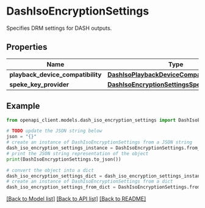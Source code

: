 # DashIsoEncryptionSettings

Specifies DRM settings for DASH outputs.

## Properties

Name | Type | Description | Notes
------------ | ------------- | ------------- | -------------
**playback_device_compatibility** | [**DashIsoPlaybackDeviceCompatibility**](DashIsoPlaybackDeviceCompatibility.md) |  | [optional] 
**speke_key_provider** | [**DashIsoEncryptionSettingsSpekeKeyProvider**](DashIsoEncryptionSettingsSpekeKeyProvider.md) |  | [optional] 

## Example

```python
from openapi_client.models.dash_iso_encryption_settings import DashIsoEncryptionSettings

# TODO update the JSON string below
json = "{}"
# create an instance of DashIsoEncryptionSettings from a JSON string
dash_iso_encryption_settings_instance = DashIsoEncryptionSettings.from_json(json)
# print the JSON string representation of the object
print(DashIsoEncryptionSettings.to_json())

# convert the object into a dict
dash_iso_encryption_settings_dict = dash_iso_encryption_settings_instance.to_dict()
# create an instance of DashIsoEncryptionSettings from a dict
dash_iso_encryption_settings_from_dict = DashIsoEncryptionSettings.from_dict(dash_iso_encryption_settings_dict)
```
[[Back to Model list]](../README.md#documentation-for-models) [[Back to API list]](../README.md#documentation-for-api-endpoints) [[Back to README]](../README.md)


